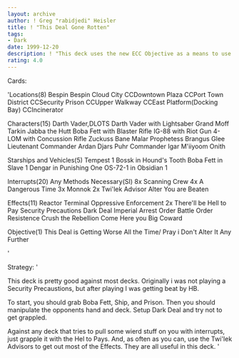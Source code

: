 ```yaml
---
layout: archive
author: ! Greg "rabidjedi" Heisler
title: ! "This Deal Gone Rotten"
tags:
- Dark
date: 1999-12-20
description: ! "This deck uses the new ECC Objective as a means to use manipulation against your opponent.  While distracting them, crush them with Dark Deal"
rating: 4.0
---
```

Cards: 

'Locations(8)
Bespin
Bespin Cloud City
CCDowntown Plaza
CCPort Town District
CCSecurity Prison
CCUpper Walkway
CCEast Platform(Docking Bay)
CCIncinerator

Characters(15)
Darth Vader,DLOTS
Darth Vader with Lightsaber
Grand Moff Tarkin
Jabba the Hutt
Boba Fett with Blaster Rifle
IG-88 with Riot Gun
4-LOM with Concussion Rifle
Zuckuss
Bane Malar
Prophetess
Brangus Glee
Lieutenant Commander Ardan
Djars Puhr
Commander Igar
M'iiyoom Onith

Starships and Vehicles(5)
Tempest 1
Bossk in Hound's Tooth
Boba Fett in Slave 1
Dengar in Punishing One
OS-72-1 in Obsidian 1

Interrupts(20)
Any Methods Necessary(SI)
8x Scanning Crew
4x A Dangerous Time
3x Monnok
2x Twi'lek Advisor
Alter
You are Beaten

Effects(11)
Reactor Terminal
Oppressive Enforcement
2x There'll be Hell to Pay
Security Precautions
Dark Deal
Imperial Arrest Order
Battle Order
Resistence
Crush the Rebellion
Come Here you Big Coward

Objective(1)
This Deal is Getting Worse All the Time/
Pray i Don't Alter It Any Further





'

Strategy: '

This deck is pretty good against most decks.  Originally i was not playing a Security Precaustions, but after playing I was getting beat by HB.

To start, you should grab Boba Fett, Ship, and Prison.	Then you should manipulate the opponents hand and deck.  Setup Dark Deal and try not to get grappled.

Against any deck that tries to pull some wierd stuff on you with interrupts, just grapple it with the Hel to Pays.  And, as often as you can, use the Twi'lek Advisors to get out most of the Effects.  They are all useful in this deck. '